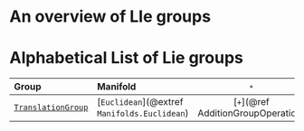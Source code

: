 # An overview of LIe groups

# Alphabetical List of Lie groups

| Group | Manifold | ``∘`` | Comment |
|:------|:---------|:---------:|:------|
| [`TranslationGroup`](@ref) | [`Euclidean`](@extref `Manifolds.Euclidean`) | [`+`](@ref AdditionGroupOperation) | |